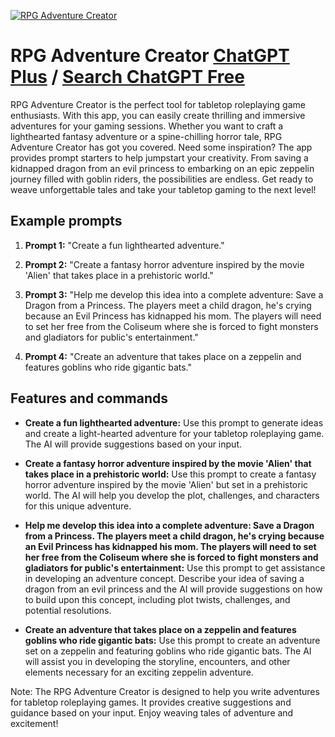 
[![RPG Adventure Creator](https://files.oaiusercontent.com/file-CwOPSTdtd1wjnklXc5Bf8Tu4?se=2123-10-16T23%3A28%3A53Z&sp=r&sv=2021-08-06&sr=b&rscc=max-age%3D31536000%2C%20immutable&rscd=attachment%3B%20filename%3Dmirage-logo-circle.png&sig=Fd00/eAt9zsAMucGuKyX93TvOAPwC8QRxlUZfEdrGPc%3D)](https://chat.openai.com/g/g-htrf9eCih-rpg-adventure-creator)

# RPG Adventure Creator [ChatGPT Plus](https://chat.openai.com/g/g-htrf9eCih-rpg-adventure-creator) / [Search ChatGPT Free](https://gptcall.net/index.html#/?search=RPG%20Adventure%20Creator)

RPG Adventure Creator is the perfect tool for tabletop roleplaying game enthusiasts. With this app, you can easily create thrilling and immersive adventures for your gaming sessions. Whether you want to craft a lighthearted fantasy adventure or a spine-chilling horror tale, RPG Adventure Creator has got you covered. Need some inspiration? The app provides prompt starters to help jumpstart your creativity. From saving a kidnapped dragon from an evil princess to embarking on an epic zeppelin journey filled with goblin riders, the possibilities are endless. Get ready to weave unforgettable tales and take your tabletop gaming to the next level!

## Example prompts

1. **Prompt 1:** "Create a fun lighthearted adventure."

2. **Prompt 2:** "Create a fantasy horror adventure inspired by the movie 'Alien' that takes place in a prehistoric world."

3. **Prompt 3:** "Help me develop this idea into a complete adventure: Save a Dragon from a Princess. The players meet a child dragon, he's crying because an Evil Princess has kidnapped his mom. The players will need to set her free from the Coliseum where she is forced to fight monsters and gladiators for public's entertainment."

4. **Prompt 4:** "Create an adventure that takes place on a zeppelin and features goblins who ride gigantic bats."

## Features and commands

- **Create a fun lighthearted adventure:** Use this prompt to generate ideas and create a light-hearted adventure for your tabletop roleplaying game. The AI will provide suggestions based on your input.

- **Create a fantasy horror adventure inspired by the movie 'Alien' that takes place in a prehistoric world:** Use this prompt to create a fantasy horror adventure inspired by the movie 'Alien' but set in a prehistoric world. The AI will help you develop the plot, challenges, and characters for this unique adventure.

- **Help me develop this idea into a complete adventure: Save a Dragon from a Princess. The players meet a child dragon, he's crying because an Evil Princess has kidnapped his mom. The players will need to set her free from the Coliseum where she is forced to fight monsters and gladiators for public's entertainment:** Use this prompt to get assistance in developing an adventure concept. Describe your idea of saving a dragon from an evil princess and the AI will provide suggestions on how to build upon this concept, including plot twists, challenges, and potential resolutions.

- **Create an adventure that takes place on a zeppelin and features goblins who ride gigantic bats:** Use this prompt to create an adventure set on a zeppelin and featuring goblins who ride gigantic bats. The AI will assist you in developing the storyline, encounters, and other elements necessary for an exciting zeppelin adventure.

Note: The RPG Adventure Creator is designed to help you write adventures for tabletop roleplaying games. It provides creative suggestions and guidance based on your input. Enjoy weaving tales of adventure and excitement!


